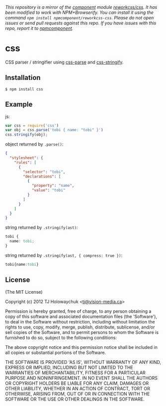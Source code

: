 *This repository is a mirror of the [component](http://component.io) module [reworkcss/css](http://github.com/reworkcss/css). It has been modified to work with NPM+Browserify. You can install it using the command `npm install npmcomponent/reworkcss-css`. Please do not open issues or send pull requests against this repo. If you have issues with this repo, report it to [npmcomponent](https://github.com/airportyh/npmcomponent).*

# css

  CSS parser / stringifier using [css-parse](https://github.com/visionmedia/css-parse) and [css-stringify](https://github.com/visionmedia/css-stringify).

## Installation

    $ npm install css

## Example

js:

```js
var css = require('css')
var obj = css.parse('tobi { name: "tobi" }')
css.stringify(obj);
```

object returned by `.parse()`:

```json
{
  "stylesheet": {
    "rules": [
      {
        "selector": "tobi",
        "declarations": [
          {
            "property": "name",
            "value": "tobi"
          }
        ]
      }
    ]
  }
}
```

string returned by `.stringify(ast)`:

```css
tobi {
  name: tobi;
}
```

string returned by `.stringify(ast, { compress: true })`:

```css
tobi{name:tobi}
```

## License 

(The MIT License)

Copyright (c) 2012 TJ Holowaychuk &lt;tj@vision-media.ca&gt;

Permission is hereby granted, free of charge, to any person obtaining
a copy of this software and associated documentation files (the
'Software'), to deal in the Software without restriction, including
without limitation the rights to use, copy, modify, merge, publish,
distribute, sublicense, and/or sell copies of the Software, and to
permit persons to whom the Software is furnished to do so, subject to
the following conditions:

The above copyright notice and this permission notice shall be
included in all copies or substantial portions of the Software.

THE SOFTWARE IS PROVIDED 'AS IS', WITHOUT WARRANTY OF ANY KIND,
EXPRESS OR IMPLIED, INCLUDING BUT NOT LIMITED TO THE WARRANTIES OF
MERCHANTABILITY, FITNESS FOR A PARTICULAR PURPOSE AND NONINFRINGEMENT.
IN NO EVENT SHALL THE AUTHORS OR COPYRIGHT HOLDERS BE LIABLE FOR ANY
CLAIM, DAMAGES OR OTHER LIABILITY, WHETHER IN AN ACTION OF CONTRACT,
TORT OR OTHERWISE, ARISING FROM, OUT OF OR IN CONNECTION WITH THE
SOFTWARE OR THE USE OR OTHER DEALINGS IN THE SOFTWARE.
